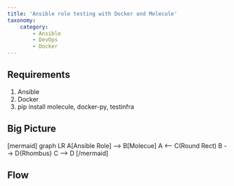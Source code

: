```yaml
---
title: 'Ansible role testing with Docker and Molecule'
taxonomy:
    category:
        - Ansible
        - DevOps
        - Docker
---
```


## Requirements

1. Ansible
1. Docker
3. pip install molecule, docker-py, testinfra

## Big Picture

[mermaid]
graph LR
    A[Ansible Role] --> B[Molecue]
    A <-- C(Round Rect)
    B --> D{Rhombus}
   C --> D
[/mermaid]


## Flow